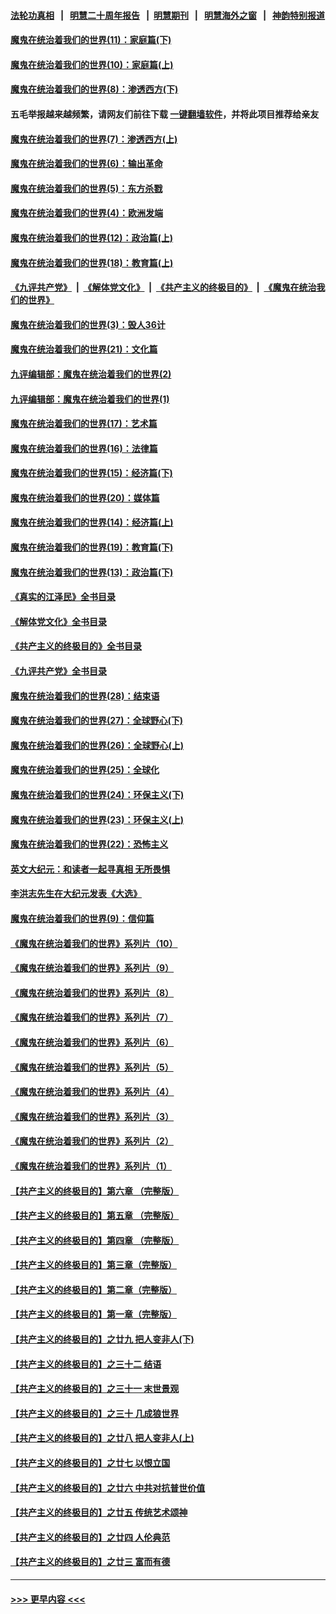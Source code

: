 #### [法轮功真相](https://github.com/gfw-breaker/truth/blob/master/README.md?t=0) &nbsp;&nbsp;|&nbsp;&nbsp; [明慧二十周年报告](https://github.com/gfw-breaker/mh-reports/blob/master/README.md?t=0) &nbsp;&nbsp;|&nbsp;&nbsp;[明慧期刊](https://github.com/gfw-breaker/mh-qikan) &nbsp;&nbsp;|&nbsp;&nbsp; [明慧海外之窗](https://github.com/gfw-breaker/mh-news/blob/master/README.md?t=0) &nbsp;&nbsp;|&nbsp;&nbsp; [神韵特别报道](https://github.com/gfw-breaker/mh-news/blob/master/shenyun.md?t=0)
#### [魔鬼在统治着我们的世界(11)：家庭篇(下)](../pages/nsc422/n10440961.md?t=11220350) 
#### [魔鬼在统治着我们的世界(10)：家庭篇(上)](../pages/nsc422/n10435448.md?t=11220350) 
#### [魔鬼在统治着我们的世界(8)：渗透西方(下)](../pages/nsc422/n10429603.md?t=11220350) 
#### 五毛举报越来越频繁，请网友们前往下载 [一键翻墙软件](https://github.com/gfw-breaker/ssr-accounts)，并将此项目推荐给亲友
#### [魔鬼在统治着我们的世界(7)：渗透西方(上)](../pages/nsc422/n10426013.md?t=11220350) 
#### [魔鬼在统治着我们的世界(6)：输出革命](../pages/nsc422/n10421536.md?t=11220350) 
#### [魔鬼在统治着我们的世界(5)：东方杀戮](../pages/nsc422/n10417707.md?t=11220350) 
#### [魔鬼在统治着我们的世界(4)：欧洲发端](../pages/nsc422/n10414890.md?t=11220350) 
#### [魔鬼在统治着我们的世界(12)：政治篇(上)](../pages/nsc422/n10444576.md?t=11220350) 
#### [魔鬼在统治着我们的世界(18)：教育篇(上)](../pages/nsc422/n10526970.md?t=11220350) 
#### [《九评共产党》](https://github.com/begood0513/9ping.md/blob/master/README.md) &nbsp;|&nbsp; [《解体党文化》](../../../../jtdwh.md/blob/master/README.md)  &nbsp;|&nbsp; [《共产主义的终极目的》](../../../../gczydzjmd.md/blob/master/README.md) &nbsp;|&nbsp; [《魔鬼在统治我们的世界》](../../../../mgztzwmdsj.md/blob/master/README.md) 
#### [魔鬼在统治着我们的世界(3)：毁人36计](../pages/nsc422/n10411583.md?t=11220350) 
#### [魔鬼在统治着我们的世界(21)：文化篇](../pages/nsc422/n10597706.md?t=11220350) 
#### [九评编辑部：魔鬼在统治着我们的世界(2)](../pages/nsc422/n10410036.md?t=11220350) 
#### [九评编辑部：魔鬼在统治着我们的世界(1)](../pages/nsc422/n10406825.md?t=11220350) 
#### [魔鬼在统治着我们的世界(17)：艺术篇](../pages/nsc422/n10499093.md?t=11220350) 
#### [魔鬼在统治着我们的世界(16)：法律篇](../pages/nsc422/n10485969.md?t=11220350) 
#### [魔鬼在统治着我们的世界(15)：经济篇(下)](../pages/nsc422/n10469975.md?t=11220350) 
#### [魔鬼在统治着我们的世界(20)：媒体篇](../pages/nsc422/n10586579.md?t=11220350) 
#### [魔鬼在统治着我们的世界(14)：经济篇(上)](../pages/nsc422/n10457370.md?t=11220350) 
#### [魔鬼在统治着我们的世界(19)：教育篇(下)](../pages/nsc422/n10564808.md?t=11220350) 
#### [魔鬼在统治着我们的世界(13)：政治篇(下)](../pages/nsc422/n10448270.md?t=11220350) 
#### [《真实的江泽民》全书目录](../pages/nsc422/n13721399.md?t=11220350) 
#### [《解体党文化》全书目录](../pages/nsc422/n13721157.md?t=11220350) 
#### [《共产主义的终极目的》全书目录](../pages/nsc422/n13721048.md?t=11220350) 
#### [《九评共产党》全书目录](../pages/nsc422/n13708085.md?t=11220350) 
#### [魔鬼在统治着我们的世界(28)：结束语](../pages/nsc422/n10936246.md?t=11220350) 
#### [魔鬼在统治着我们的世界(27)：全球野心(下)](../pages/nsc422/n10928319.md?t=11220350) 
#### [魔鬼在统治着我们的世界(26)：全球野心(上)](../pages/nsc422/n10900318.md?t=11220350) 
#### [魔鬼在统治着我们的世界(25)：全球化](../pages/nsc422/n10788205.md?t=11220350) 
#### [魔鬼在统治着我们的世界(24)：环保主义(下)](../pages/nsc422/n10695307.md?t=11220350) 
#### [魔鬼在统治着我们的世界(23)：环保主义(上)](../pages/nsc422/n10688613.md?t=11220350) 
#### [魔鬼在统治着我们的世界(22)：恐怖主义](../pages/nsc422/n10614727.md?t=11220350) 
#### [英文大纪元：和读者一起寻真相 无所畏惧](../pages/nsc422/n12542027.md?t=11220350) 
#### [李洪志先生在大纪元发表《大选》](../pages/nsc422/n12534746.md?t=11220350) 
#### [魔鬼在统治着我们的世界(9)：信仰篇](../pages/nsc422/n10432159.md?t=11220350) 
#### [《魔鬼在统治着我们的世界》系列片（10）](../pages/nsc422/n12292670.md?t=11220350) 
#### [《魔鬼在统治着我们的世界》系列片（9）](../pages/nsc422/n12290859.md?t=11220350) 
#### [《魔鬼在统治着我们的世界》系列片（8）](../pages/nsc422/n12287445.md?t=11220350) 
#### [《魔鬼在统治着我们的世界》系列片（7）](../pages/nsc422/n12283425.md?t=11220350) 
#### [《魔鬼在统治着我们的世界》系列片（6）](../pages/nsc422/n12282314.md?t=11220350) 
#### [《魔鬼在统治着我们的世界》系列片（5）](../pages/nsc422/n12281419.md?t=11220350) 
#### [《魔鬼在统治着我们的世界》系列片（4）](../pages/nsc422/n12274024.md?t=11220350) 
#### [《魔鬼在统治着我们的世界》系列片（3）](../pages/nsc422/n12271322.md?t=11220350) 
#### [《魔鬼在统治着我们的世界》系列片（2）](../pages/nsc422/n12269049.md?t=11220350) 
#### [《魔鬼在统治着我们的世界》系列片（1）](../pages/nsc422/n12267575.md?t=11220350) 
#### [【共产主义的终极目的】第六章 （完整版）](../pages/nsc422/n11428913.md?t=11220350) 
#### [【共产主义的终极目的】第五章 （完整版）](../pages/nsc422/n11428912.md?t=11220350) 
#### [【共产主义的终极目的】第四章 （完整版）](../pages/nsc422/n11428907.md?t=11220350) 
#### [【共产主义的终极目的】第三章（完整版）](../pages/nsc422/n11428848.md?t=11220350) 
#### [【共产主义的终极目的】第二章（完整版）](../pages/nsc422/n11428831.md?t=11220350) 
#### [【共产主义的终极目的】第一章（完整版）](../pages/nsc422/n11417651.md?t=11220350) 
#### [【共产主义的终极目的】之廿九 把人变非人(下)](../pages/nsc422/n11344140.md?t=11220350) 
#### [【共产主义的终极目的】之三十二 结语](../pages/nsc422/n11360535.md?t=11220350) 
#### [【共产主义的终极目的】之三十一 末世景观](../pages/nsc422/n11351129.md?t=11220350) 
#### [【共产主义的终极目的】之三十 几成狼世界](../pages/nsc422/n11348280.md?t=11220350) 
#### [【共产主义的终极目的】之廿八 把人变非人(上)](../pages/nsc422/n11340492.md?t=11220350) 
#### [【共产主义的终极目的】之廿七 以恨立国](../pages/nsc422/n11336944.md?t=11220350) 
#### [【共产主义的终极目的】之廿六 中共对抗普世价值](../pages/nsc422/n11324785.md?t=11220350) 
#### [【共产主义的终极目的】之廿五 传统艺术颂神](../pages/nsc422/n11296396.md?t=11220350) 
#### [【共产主义的终极目的】之廿四 人伦典范](../pages/nsc422/n11296397.md?t=11220350) 
#### [【共产主义的终极目的】之廿三 富而有德](../pages/nsc422/n11283598.md?t=11220350) 

----
#### [ >>> 更早内容 <<< ](../indexes/nsc422-earlier.md)
